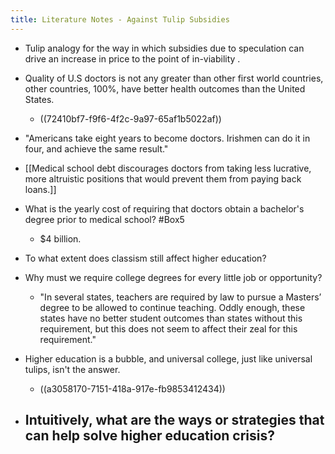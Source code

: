 ```yaml
---
title: Literature Notes - Against Tulip Subsidies
---
```


- Tulip analogy for the way in which subsidies due to speculation can drive an increase in price to the point of in-viability .

- Quality of U.S doctors is not any greater than other first world countries, other countries, 100%, have better health outcomes than the United States.
	 - ((72410bf7-f9f6-4f2c-9a97-65af1b5022af))

- "Americans take eight years to become doctors. Irishmen can do it in four, and achieve the same result."

- [[Medical school debt discourages doctors from taking less lucrative, more altruistic positions that would prevent them from paying back loans.]]

- What is the yearly cost of requiring that doctors obtain a bachelor's degree prior to medical school? #Box5
	 - $4 billion.

- To what extent does classism still affect higher education?

- Why must we require college degrees for every little job or opportunity?
	 - "In several states, teachers are required by law to pursue a Masters’ degree to be allowed to continue teaching. Oddly enough, these states have no better student outcomes than states without this requirement, but this does not seem to affect their zeal for this requirement."

- Higher education is a bubble, and universal college, just like universal tulips, isn't the answer. 
	 - ((a3058170-7151-418a-917e-fb9853412434))

- Intuitively, what are the ways or strategies that can help solve higher education crisis? 
	 - 

